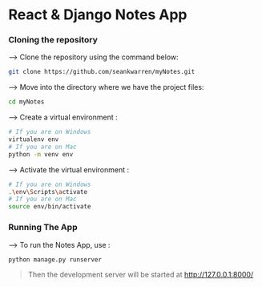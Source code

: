 # React & Django Notes App

### Cloning the repository

--> Clone the repository using the command below:
```bash
git clone https://github.com/seankwarren/myNotes.git

```

--> Move into the directory where we have the project files:
```bash
cd myNotes

```

--> Create a virtual environment :
```bash
# If you are on Windows
virtualenv env
# If you are on Mac
python -m venv env
```

--> Activate the virtual environment :
```bash
# If you are on Windows
.\env\Scripts\activate
# If you are on Mac
source env/bin/activate
```

### Running The App

--> To run the Notes App, use :
```bash
python manage.py runserver
```

> Then the development server will be started at http://127.0.0.1:8000/


